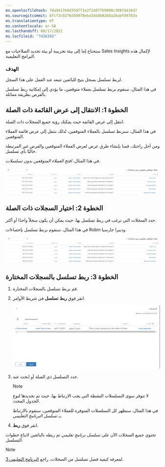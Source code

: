 ```yaml
---
ms.openlocfilehash: 7da9417e8d35dff1e2f2a677b9900c308fd416d7
ms.sourcegitcommit: bfcf3cb276d50978eba5dd4b8268a26abfd9783a
ms.translationtype: HT
ms.contentlocale: ar-SA
ms.lasthandoff: 08/17/2021
ms.locfileid: "7436393"
---
```

ستحتاج إما إلى بيئة تجريبية أو بيئة تحديد الصلاحيات مع Sales Insights لإكمال هذه البرامج التعليمية.

### <a name="objective"></a>الهدف

لربط تسلسل بسجل يتيح للبائعين تتبعه عند العمل على هذا السجل.

في هذا المثال، سنقوم بربط تسلسل بعملاء متوقعين، ما يؤدي إلى إمكانية ربط تسلسل بالفرص بطريقة مماثلة.

## <a name="step-1-navigate-to-relevant-list-view"></a>الخطوة 1: الانتقال إلى عرض القائمة ذات الصلة

انتقل إلى عرض القائمة حيث يمكنك رؤية جميع السجلات ذات الصلة.

في هذا المثال، سنربط تسلسل بالعملاء المتوقعين، لذلك ننتقل إلى عرض قائمة العملاء المتوقعين.

ومن أجل راحتك، قمنا بإنشاء طرق عرض لعرض العملاء المتوقعين والفرص غير المرتبطة حاليًا بأي تسلسل.

في هذا المثال، *افتح العملاء المتوقعين بدون تسلسلات*.

![إن فتح قوائم العملاء المتوقعين بدون تسلسل يعرض العملاء المتوقعين بالاسم والموضوع والمالك وسبب الحالة وتاريخ الإنشاء.](../media/tutorial-2-1.png)

## <a name="step-2-choose-the-relevant-records"></a>الخطوة 2: اختيار السجلات ذات الصلة

حدد السجلات التي ترغب في ربط تسلسل بها، حيث يمكن أن يكون سجلاً واحدًا أو أكثر.

في هذا المثال، سنقوم بربط تسلسل بإحصاءات Robin وديبرا جارسيا.

![في القائمة، قم بربط التسلسل باثنين من الأسماء الموجودة في القائمة.](../media/tutorial-2-2.png)

## <a name="step-3-connect-a-sequence-to-chosen-records"></a>الخطوة 3: ربط تسلسل بالسجلات المختارة

1. قم بربط تسلسل بالسجلات المختارة.

2. انقر فوق **ربط** **تسلسل** في شريط الأوامر.

    ![يتم تحديد تسلسل البرنامج التعليمي ويظهر الزر "ربط" في الجزء السفلي الأيسر.](../media/tutorial-2-3.png)

3. حدد التسلسل ذي الصلة أو ابحث عنه.

    > [!NOTE]
    > لا تتوفر سوى التسلسلات النشطة التي يجب الارتباط بها، حيث تم تحديدها لنوع الجدول المحدد.

    في هذا المثال، ستظهر كل التسلسلات المتوفرة للعملاء المتوقعين، سنقوم بالارتباط بـ *تسلسل البرنامج التعليمي*.

4. انقر فوق **ربط**.

تحتوي جميع السجلات الآن على *تسلسل برنامج تعليمي* تم ربطه بالبائعين لاتباع خطوات التسلسل.

> [!NOTE]
> لمعرفة كيفية فصل تسلسل من السجلات، راجع [البرنامج التعليمي 3](/learn/modules/sales-sequence/4-disconnect/?azure-portal=true). 
 

